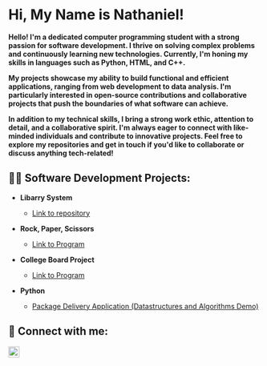 <h1>Hi, My Name is Nathaniel!</h2>

<b> Hello! I'm a dedicated computer programming student with a strong passion for software development. I thrive on solving complex problems and continuously learning new technologies. Currently, I'm honing my skills in languages such as Python, HTML, and C++.

My projects showcase my ability to build functional and efficient applications, ranging from web development to data analysis. I'm particularly interested in open-source contributions and collaborative projects that push the boundaries of what software can achieve.

In addition to my technical skills, I bring a strong work ethic, attention to detail, and a collaborative spirit. I'm always eager to connect with like-minded individuals and contribute to innovative projects. Feel free to explore my repositories and get in touch if you'd like to collaborate or discuss anything tech-related! </b>

<h2>👨‍💻 Software Development Projects:</h2>

- <b> Libarry System </b>
  - [Link to repository](https://github.com/NateRY/LibarrySystemLab/edit/main/README.md)
- <b>Rock, Paper, Scissors </b>
  - [Link to Program](https://github.com/NateRY/RockPaperScissors/edit/main/README.md)
- <b> College Board Project</b>
  - [Link to Program](https://github.com/NateRY/CollegeBoardProject/edit/main/README.md)

- <b>Python</b>
  - [Package Delivery Application (Datastructures and Algorithms Demo)](https://github.com/joshmadakor1/Package-Delivery-Pathfinding-Algorithm)



<h2> 🤳 Connect with me:</h2>

[<img align="left" alt="JoshMadakor | LinkedIn" width="22px" src="https://cdn.jsdelivr.net/npm/simple-icons@v3/icons/linkedin.svg" />][linkedin]

[linkedin]: https://www.linkedin.com/in/nathanielry/

<!--
**joshmadakor1/joshmadakor1** is a ✨ _special_ ✨ repository because its `README.md` (this file) appears on your GitHub profile.

Here are some ideas to get you started:

- 🔭 I’m currently working on ...
- 🌱 I’m currently learning ...
- 👯 I’m looking to collaborate on ...
- 🤔 I’m looking for help with ...
- 💬 Ask me about ...
- 📫 How to reach me: ...
- 😄 Pronouns: ...
- ⚡ Fun fact: ...
-->
